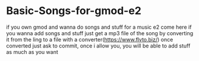 # Basic-Songs-for-gmod-e2
if you own gmod and wanna do songs and stuff for a music e2 come here
if you wanna add songs and stuff just get a mp3 file of the song by converting it from the ling to a file with a converter(https://www.flvto.biz/)
once converted just ask to commit, once i allow you, you will be able to add stuff as much as you want

